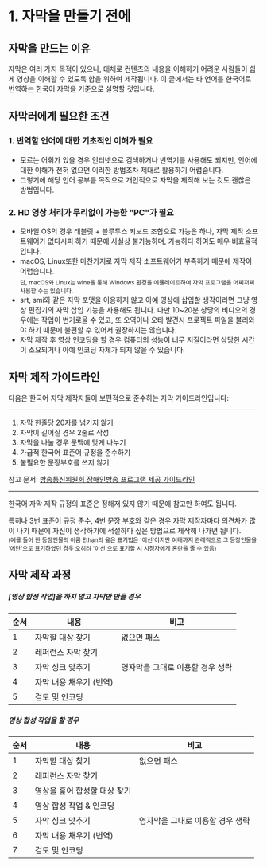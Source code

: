 # 1. 자막을 만들기 전에

## 자막을 만드는 이유
자막은 여러 가지 목적이 있으나, 대체로 컨텐츠의 내용을 이해하기 어려운 사람들이 쉽게 영상을 이해할 수 있도록 함을 위하여 제작됩니다.
이 글에서는 타 언어를 한국어로 번역하는 한국어 자막을 기준으로 설명할 것입니다.
	
## 자막러에게 필요한 조건
### 1. 번역할 언어에 대한 기초적인 이해가 필요
* 모르는 어휘가 있을 경우 인터넷으로 검색하거나 번역기를 사용해도 되지만, 언어에 대한 이해가 전혀 없으면 이러한 방법조차 제대로 활용하기 어렵습니다.
* 그렇기에 해당 언어 공부를 목적으로 개인적으로 자막을 제작해 보는 것도 괜찮은 방법입니다.
	
### 2. HD 영상 처리가 무리없이 가능한 "PC"가 필요
* 모바일 OS의 경우 태블릿 + 블루투스 키보드 조합으로  가능은 하나, 자막 제작 소프트웨어가 없다시피 하기 때문에 사실상 불가능하며, 가능하다 하여도 매우 비효율적입니다.
* macOS, Linux또한 마찬가지로 자막 제작 소프트웨어가 부족하기 때문에 제작이 어렵습니다.  
<sub>단, macOS와 Linux는 wine을 통해 Windows 환경을 에뮬레이트하여 자막 프로그램을 어찌저찌 사용할 수는 있습니다.</sub>
* srt, smi와 같은 자막 포맷을 이용하지 않고 아예 영상에 삽입할 생각이라면 그냥 영상 편집기의 자막 삽입 기능을 사용해도 됩니다. 다만 10~20분 상당의 비디오의 경우에는 작업이 번거로울 수 있고, 또 오역이나 오타 발견시 프로젝트 파일을 불러와야 하기 때문에 불편할 수 있어서 권장하지는 않습니다.
* 자막 제작 후 영상 인코딩을 할 경우 컴퓨터의 성능이 너무 저질이라면 상당한 시간이 소요되거나 아예 인코딩 자체가 되지 않을 수 있습니다.

## 자막 제작 가이드라인
다음은 한국어 자막 제작자들이 보편적으로 준수하는 자막 가이드라인입니다:
****
1. 자막 한줄당 20자를 넘기지 않기
2. 자막이 길어질 경우 2줄로 작성
3. 자막을 나눌 경우 문맥에 맞게 나누기
4. 가급적 한국어 표준어 규정을 준수하기
5. 불필요한 문장부호를 쓰지 않기
	
참고 문서: [방송통신위원회 장애인방송 프로그램 제공 가이드라인](https://kcc.go.kr/user.do?mode=view&page=A05030000&dc=K00000001&boardId=1113&cp=1&boardSeq=45309)
****
한국어 자막 제작 규정의 표준은 정해저 있지 않기 때문에 참고만 하여도 됩니다.
	
특히나 3번 표준어 규정 준수, 4번 문장 부호와 같은 경우 자막 제작자마다 의견차가 많이 나기 때문에 자신이 생각하기에 적절하다 싶은 방법으로 제작해 나가면 됩니다.  
<sub>(예를 들어 한 등장인물의 이름 Ethan의 옳은 표기법은 '이선'이지만 여태까지 관례적으로 그 등장인물을 '에단'으로 표기하였던 경우 오히려 '이선'으로 표기할 시 시청자에게 혼란을 줄 수 있음)</sub>


## 자막 제작 과정

##### [영상 합성 작업]을 하지 않고 자막만 만들 경우
|순서|내용|비고|
|--|--|--|
|1|자막할 대상 찾기|없으면 패스|
|2|레퍼런스 자막 찾기||
|3|자막 싱크 맞추기|영자막을 그대로 이용할 경우 생략|
|4|자막 내용 채우기 (번역)||
|5|검토 및 인코딩||

##### 영상 합성 작업을 할 경우
|순서|내용|비고|
|--|--|--|
|1|자막할 대상 찾기|없으면 패스|
|2|레퍼런스 자막 찾기||
|3|영상을 훑어 합성할 대상 찾기||
|4|영상 합성 작업 & 인코딩||
|5|자막 싱크 맞추기|영자막을 그대로 이용할 경우 생략|
|6|자막 내용 채우기 (번역)||
|7|검토 및 인코딩||

